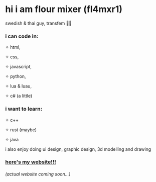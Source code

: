 # hi i am flour mixer (fl4mxr1)
swedish & thai guy, transfem 🏳️‍⚧️

### i can code in: 

  ✧ html, 

  ✧ css, 

  ✧ javascript, 

  ✧ python, 

  ✧ lua & luau,

  ✧ c# (a little)

### i want to learn:

  ✧ c++

  ✧ rust (maybe)

  ✧ java

i also enjoy doing ui design, graphic design, 3d modelling and drawing

### [here's my website!!!](https://fl4mxr1.straw.page/)
###### (actual website coming soon...)
